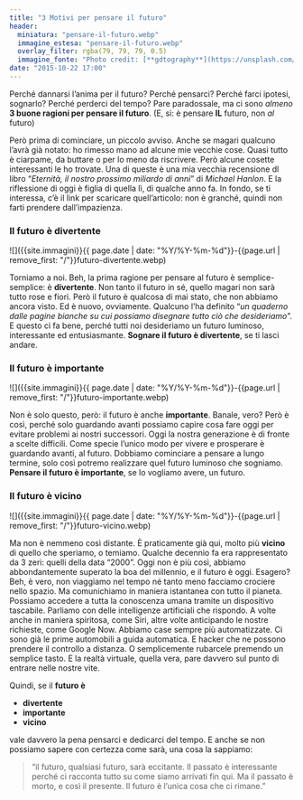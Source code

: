 ```yaml
---
title: "3 Motivi per pensare il futuro"
header:
  miniatura: "pensare-il-futuro.webp"
  immagine_estesa: "pensare-il-futuro.webp"
  overlay_filter: rgba(79, 79, 79, 0.5)
  immagine_fonte: "Photo credit: [**gdtography**](https://unsplash.com/@gdtography)"
date: "2015-10-22 17:00"
---
```


Perché dannarsi l’anima per il futuro? Perché pensarci? Perché farci ipotesi, sognarlo? Perché perderci del tempo? Pare paradossale, ma ci sono _almeno_ **3 buone ragioni per pensare il futuro**. (E, sì: è pensare **IL** futuro, non _al_ futuro)

Però prima di cominciare, un piccolo avviso. Anche se magari qualcuno l’avrà già notato: ho rimesso mano ad alcune mie vecchie cose. Quasi tutto è ciarpame, da buttare o per lo meno da riscrivere. Però alcune cosette interessanti le ho trovate. Una di queste è una mia vecchia recensione dl libro “_Eternità, il nostro prossimo miliardo di anni_” di _Michael Hanlon_. E la riflessione di oggi è figlia di quella lì, di qualche anno fa. In fondo, se ti interessa, c’è il link per scaricare quell’articolo: non è granché, quindi non farti prendere dall’impazienza.

### Il futuro è divertente

![]({{site.immagini}}{{ page.date | date: "%Y/%Y-%m-%d"}}-{{page.url | remove_first: "/"}}futuro-divertente.webp)

Torniamo a noi. Beh, la prima ragione per pensare al futuro è semplice-semplice: è **divertente**. Non tanto il futuro in sé, quello magari non sarà tutto rose e fiori. Però il futuro è qualcosa di mai stato, che non abbiamo ancora visto. Ed è nuovo, ovviamente. Qualcuno l’ha definito “_un quaderno dalle pagine bianche su cui possiamo disegnare tutto ciò che desideriamo_”. E questo ci fa bene, perché tutti noi desideriamo un futuro luminoso, interessante ed entusiasmante. **Sognare il futuro è divertente**, se ti lasci andare.

### Il futuro è importante

![]({{site.immagini}}{{ page.date | date: "%Y/%Y-%m-%d"}}-{{page.url | remove_first: "/"}}futuro-importante.webp)

Non è solo questo, però: il futuro è anche **importante**. Banale, vero? Però è così, perché solo guardando avanti possiamo capire cosa fare oggi per evitare problemi ai nostri successori. Oggi la nostra generazione è di fronte a scelte difficili. Come specie l’unico modo per vivere e prosperare è guardando avanti, al futuro. Dobbiamo cominciare a pensare a lungo termine, solo così potremo realizzare quel futuro luminoso che sogniamo. **Pensare il futuro è importante**, se lo vogliamo avere, un futuro.

### Il futuro è vicino

![]({{site.immagini}}{{ page.date | date: "%Y/%Y-%m-%d"}}-{{page.url | remove_first: "/"}}futuro-vicino.webp)

Ma non è nemmeno così distante. È praticamente già qui, molto più **vicino** di quello che speriamo, o temiamo. Qualche decennio fa era rappresentato da 3 zeri: quelli della data “2000”. Oggi non è più così, abbiamo abbondantemente superato la boa del millennio, e il futuro è oggi. Esagero? Beh, è vero, non viaggiamo nel tempo né tanto meno facciamo crociere nello spazio. Ma comunichiamo in maniera istantanea con tutto il pianeta. Possiamo accedere a tutta la conoscenza umana tramite un dispositivo tascabile. Parliamo con delle intelligenze artificiali che rispondo. A volte anche in maniera spiritosa, come Siri, altre volte anticipando le nostre richieste, come Google Now. Abbiamo case sempre più automatizzate. Ci sono già le prime automobili a guida automatica. E hacker che ne possono prendere il controllo a distanza. O semplicemente rubarcele premendo un semplice tasto. E la realtà virtuale, quella vera, pare davvero sul punto di entrare nelle nostre vite.

Quindi, se il **futuro è**

  - **divertente**
  - **importante**
  - **vicino**

vale davvero la pena pensarci e dedicarci del tempo. E anche se non possiamo sapere con certezza come sarà, una cosa la sappiamo:

> “il futuro, qualsiasi futuro, sarà eccitante. Il passato è interessante perché ci racconta tutto su come siamo arrivati fin qui. Ma il passato è morto, e così il presente. Il futuro è l’unica cosa che ci rimane.”
